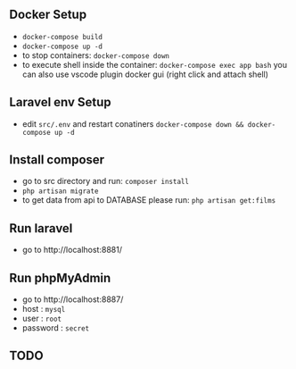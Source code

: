 ## Docker Setup
- `docker-compose build`
- `docker-compose up -d`
- to stop containers: `docker-compose down`
- to execute shell inside the container: `docker-compose exec app bash` 
  you can also use vscode plugin docker gui (right click and attach shell)

## Laravel env Setup
- edit `src/.env` and restart conatiners `docker-compose down && docker-compose up -d`

## Install composer
 - go to src directory and run: `composer install`
 - `php artisan migrate`
 - to get data from api to DATABASE please run: `php artisan get:films`

## Run laravel
- go to http://localhost:8881/

## Run phpMyAdmin
- go to http://localhost:8887/
- host : `mysql`
- user : `root`
- password : `secret`


## TODO
